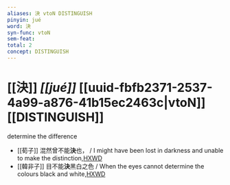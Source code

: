 ```yaml
---
aliases: 決 vtoN DISTINGUISH
pinyin: jué
word: 決
syn-func: vtoN
sem-feat: 
total: 2
concept: DISTINGUISH 
---
```

# [[決]] *[[jué]]*  [[uuid-fbfb2371-2537-4a99-a876-41b15ec2463c|vtoN]] [[DISTINGUISH]]
determine the difference
 - [[荀子]] 混然曾不能**決**也，
                     / I might have been lost in darkness and unable to make the distinction,[HXWD](https://hxwd.org/textview.html?location=KR3a0002_tls_008-7a.22)
 - [[韓非子]] 目不能**決**黑白之色 / When the eyes cannot determine the colours black and white,[HXWD](https://hxwd.org/textview.html?location=KR3c0005_tls_020-47a.2)
